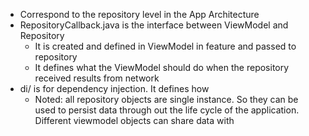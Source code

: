 - Correspond to the repository level in the App Architecture
- RepositoryCallback.java is the interface between ViewModel and Repository
  - It is created and defined in ViewModel in feature and passed to repository
  - It defines what the ViewModel should do when the repository received results from network
- di/ is for dependency injection. It defines how 
  - Noted: all repository objects are single instance. So they can be used to persist data through out the life cycle of the application. Different viewmodel objects can share data with 